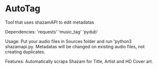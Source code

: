# AutoTag
Tool that uses shazamAPI to edit metadatas

Dependencies:
'requests'
'music_tag'
'pydub'

Usage:
Put your audio files in Sources folder and run 'python3 shazamapi.py. 
Metadatas will be changed on existing audio files, not creating duplicates.

Features:
Automatically scraps Shazam for Title, Artist and HD Cover art.
